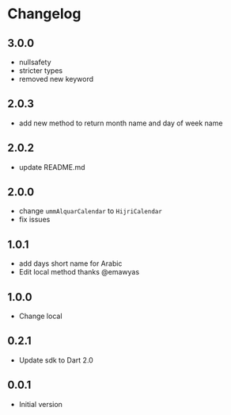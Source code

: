 # Changelog

## 3.0.0
- nullsafety
- stricter types
- removed new keyword

## 2.0.3

- add new method to return month name and day of week name

## 2.0.2

- update README.md
 
## 2.0.0

- change ```ummAlquarCalendar``` to ```HijriCalendar```
- fix issues

## 1.0.1

- add days short name for Arabic
- Edit local method thanks @emawyas

## 1.0.0

- Change local

## 0.2.1

- Update sdk to Dart 2.0

## 0.0.1

- Initial version

